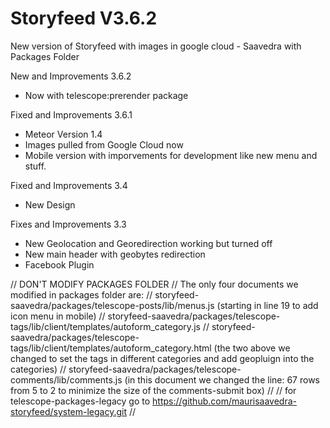 # Storyfeed V3.6.2
New version of Storyfeed with images in google cloud - Saavedra with Packages Folder

New and Improvements 3.6.2
- Now with telescope:prerender package

Fixed and Improvements 3.6.1
- Meteor Version 1.4
- Images pulled from Google Cloud now
- Mobile version with imporvements for development like new menu and stuff.

Fixed and Improvements 3.4
- New Design

Fixes and Improvements 3.3
- New Geolocation and Georedirection working but turned off
- New main header with geobytes redirection
- Facebook Plugin


// DON'T MODIFY PACKAGES FOLDER
// The only four documents we modified in packages folder are:
// storyfeed-saavedra/packages/telescope-posts/lib/menus.js  (starting in line 19 to add icon menu in mobile)
// storyfeed-saavedra/packages/telescope-tags/lib/client/templates/autoform_category.js
// storyfeed-saavedra/packages/telescope-tags/lib/client/templates/autoform_category.html (the two above we changed to set the tags in different categories and add geopluign into the categories)
// storyfeed-saavedra/packages/telescope-comments/lib/comments.js (in this document we changed the line: 67 rows from 5 to 2 to minimize the size of the comments-submit box)
// 
// for telescope-packages-legacy go to https://github.com/maurisaavedra-storyfeed/system-legacy.git
// 

